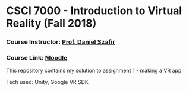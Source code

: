 # CSCI 7000 - Introduction to Virtual Reality (Fall 2018)

### Course Instructor: [Prof. Daniel Szafir](http://www.danszafir.com)
### Course Link: [Moodle](https://moodle.cs.colorado.edu/course/view.php?id=972)

This repository contains my solution to assignment 1 - making a VR app.    

Tech used: Unity, Google VR SDK